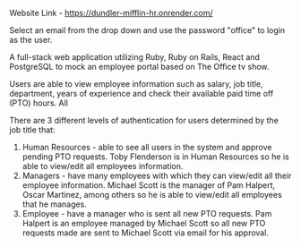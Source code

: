 Website Link - https://dundler-mifflin-hr.onrender.com/

Select an email from the drop down and use the password "office" to login as the user.

A full-stack web application utilizing Ruby, Ruby on Rails, React and PostgreSQL to mock an employee portal based on The Office tv show.

Users are able to view employee information such as salary, job title, department, years of experience and check their available paid time off (PTO) hours. All  

There are 3 different levels of authentication for users determined by the job title that:
1. Human Resources - able to see all users in the system and approve pending PTO requests.
Toby Flenderson is in Human Resources so he is able to view/edit all employees information.
2. Managers - have many employees with which they can view/edit  all  their employee information.
Michael Scott is the manager of Pam Halpert, Oscar Martinez, among others so he is able to view/edit all employees that he manages.
3. Employee - have a manager who is sent all new PTO requests.
Pam Halpert is an employee managed by Michael Scott so all new PTO requests made are sent to Michael Scott via email for his approval.
